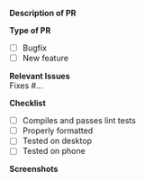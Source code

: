 **Description of PR**

**Type of PR**

- [ ] Bugfix
- [ ] New feature

**Relevant Issues**  
Fixes #...

**Checklist**

- [ ] Compiles and passes lint tests
- [ ] Properly formatted
- [ ] Tested on desktop
- [ ] Tested on phone

**Screenshots**
